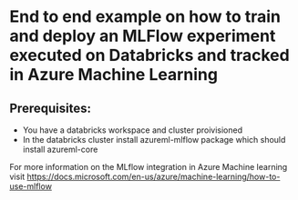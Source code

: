 # End to end example on how to train and deploy an  MLFlow experiment executed on Databricks  and tracked in Azure Machine Learning

## Prerequisites:
* You have a databricks workspace and cluster proivisioned
* In the databricks cluster install azureml-mlflow package which should install azureml-core

For more information on the MLflow integration in Azure Machine learning visit 
https://docs.microsoft.com/en-us/azure/machine-learning/how-to-use-mlflow



